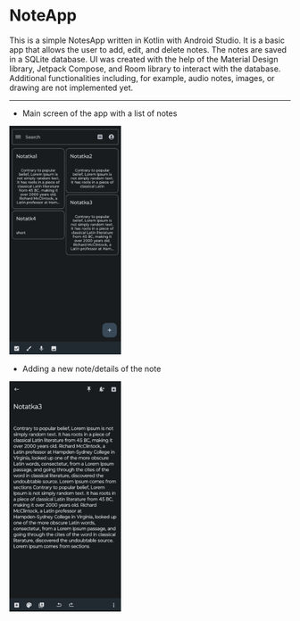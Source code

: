
# NoteApp

This is a simple NotesApp written in Kotlin with Android Studio. It is a basic app that allows the user to add, edit, and delete notes. The notes are saved in a SQLite database.
UI was created with the help of the Material Design library, Jetpack Compose, and Room library to interact with the database.
Additional functionalities including, for example, audio notes, images, or drawing are not implemented yet.
______________________

* Main screen of the app with a list of notes

<img src="photos/main.jpg" width="200">

* Adding a new note/details of the note

<img src="photos/details.jpg" width="200">
